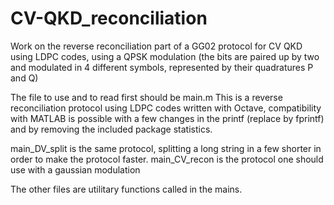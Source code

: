 # CV-QKD_reconciliation
 Work on the reverse reconciliation part of a GG02 protocol for CV QKD using LDPC codes, using a QPSK modulation (the bits are paired up by two and modulated in 4 different symbols, represented by their quadratures P and Q)

The file to use and to read first should be main.m
This is a reverse reconciliation protocol using LDPC codes written with Octave, compatibility with MATLAB is possible with a few changes in the printf (replace by fprintf) and by removing the included package statistics.

main_DV_split is the same protocol, splitting a long string in a few shorter in order to make the protocol faster.
main_CV_recon is the protocol one should use with a gaussian modulation

The other  files are utilitary functions called in the mains.
